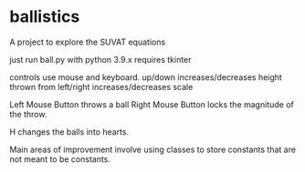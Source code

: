 # ballistics
A project to explore the SUVAT equations

just run ball.py with python 3.9.x
requires tkinter

controls use mouse and keyboard.
up/down increases/decreases height thrown from
left/right increases/decreases scale

Left Mouse Button throws a ball
Right Mouse Button locks the magnitude of the throw.

H changes the balls into hearts.

Main areas of improvement involve using classes to store constants that are not meant to be constants.
